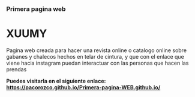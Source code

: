 ### Primera pagina web

# XUUMY
Pagina web creada para hacer una revista online o catalogo online sobre gabanes y chalecos hechos en telar de cintura, y que con el enlace que viene hacia instagram puedan interactuar con las personas que hacen las prendas

**Puedes visitarla en el siguiente enlace: https://pacorozco.github.io/Primera-pagina-WEB.github.io/**

